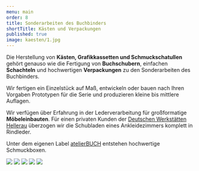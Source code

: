 ```yaml
---
menu: main
order: 8
title: Sonderarbeiten des Buchbinders
shortTitle: Kästen und Verpackungen
published: true
image: kaesten/1.jpg
---
```

Die Herstellung von **Kästen, Grafikkassetten und Schmuckschatullen** gehört genauso wie die Fertigung von **Buchschubern**, einfachen **Schachteln** und hochwertigen **Verpackungen** zu den Sonderarbeiten des Buchbinders.

Wir fertigen ein Einzelstück auf Maß, entwickeln oder bauen nach Ihren Vorgaben Prototypen für die Serie und produzieren kleine bis mittlere Auflagen.

Wir verfügen über Erfahrung in der Lederverarbeitung für großformatige **Möbeleinbauten**. Für einen privaten Kunden der [Deutschen Werkstätten Hellerau](https://www.dwh.de) überzogen wir die Schubladen eines Ankleidezimmers komplett in Rindleder.

Unter dem eigenen Label [atelierBUCH](https://atelierbuch.de) entstehen hochwertige Schmuckboxen.

![](kaesten/2.jpg)
![](kaesten/3.jpg)
![](kaesten/4.jpg)
![](kaesten/5.jpg)
![](kaesten/6.jpg)
